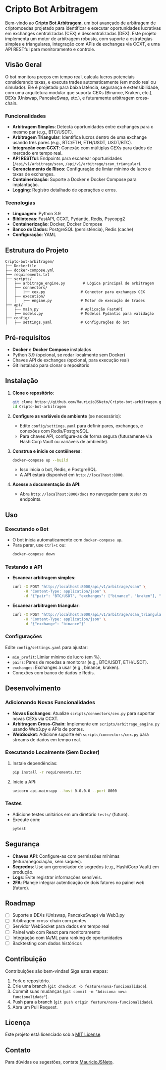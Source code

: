 # Cripto Bot Arbitragem

Bem-vindo ao **Cripto Bot Arbitragem**, um bot avançado de arbitragem de criptomoedas projetado para identificar e executar oportunidades lucrativas em exchanges centralizadas (CEX) e descentralizadas (DEX). Este projeto implementa um motor de arbitragem robusto, com suporte a estratégias simples e triangulares, integração com APIs de exchanges via CCXT, e uma API RESTful para monitoramento e controle.

## Visão Geral

O bot monitora preços em tempo real, calcula lucros potenciais considerando taxas, e executa trades automaticamente (em modo real ou simulado). Ele é projetado para baixa latência, segurança e extensibilidade, com uma arquitetura modular que suporta CEXs (Binance, Kraken, etc.), DEXs (Uniswap, PancakeSwap, etc.), e futuramente arbitragem cross-chain.

### Funcionalidades
- **Arbitragem Simples**: Detecta oportunidades entre exchanges para o mesmo par (e.g., BTC/USDT).
- **Arbitragem Triangular**: Identifica lucros dentro de uma exchange usando três pares (e.g., BTC/ETH, ETH/USDT, USDT/BTC).
- **Integração com CCXT**: Conexão com múltiplas CEXs para dados de mercado em tempo real.
- **API RESTful**: Endpoints para escanear oportunidades (`/api/v1/arbitrage/scan`, `/api/v1/arbitrage/scan_triangular`).
- **Gerenciamento de Risco**: Configuração de limiar mínimo de lucro e taxas de exchanges.
- **Containerização**: Suporte a Docker e Docker Compose para implantação.
- **Logging**: Registro detalhado de operações e erros.

### Tecnologias
- **Linguagem**: Python 3.9
- **Bibliotecas**: FastAPI, CCXT, Pydantic, Redis, Psycopg2
- **Containerização**: Docker, Docker Compose
- **Banco de Dados**: PostgreSQL (persistência), Redis (cache)
- **Configuração**: YAML

## Estrutura do Projeto

```plaintext
Cripto-bot-arbitragem/
├── Dockerfile
├── docker-compose.yml
├── requirements.txt
├── scripts/
│   ├── arbitrage_engine.py        # Lógica principal de arbitragem
│   ├── connectors/
│   │   ├── cex.py                # Conector para exchanges CEX
│   ├── execution/
│   │   ├── engine.py             # Motor de execução de trades
├── api/
│   ├── main.py                   # Aplicação FastAPI
│   ├── models.py                 # Modelos Pydantic para validação
├── config/
│   ├── settings.yaml             # Configurações do bot
```

## Pré-requisitos

- **Docker** e **Docker Compose** instalados
- Python 3.9 (opcional, se rodar localmente sem Docker)
- Chaves API de exchanges (opcional, para execução real)
- Git instalado para clonar o repositório

## Instalação

1. **Clone o repositório**:
   ```bash
   git clone https://github.com/MauricioJSNeto/Cripto-bot-arbitragem.git
   cd Cripto-bot-arbitragem
   ```

2. **Configure as variáveis de ambiente** (se necessário):
   - Edite `config/settings.yaml` para definir pares, exchanges, e conexões com Redis/PostgreSQL.
   - Para chaves API, configure-as de forma segura (futuramente via HashiCorp Vault ou variáveis de ambiente).

3. **Construa e inicie os contêineres**:
   ```bash
   docker-compose up --build
   ```
   - Isso inicia o bot, Redis, e PostgreSQL.
   - A API estará disponível em `http://localhost:8000`.

4. **Acesse a documentação da API**:
   - Abra `http://localhost:8000/docs` no navegador para testar os endpoints.

## Uso

### Executando o Bot
- O bot inicia automaticamente com `docker-compose up`.
- Para parar, use `Ctrl+C` ou:
  ```bash
  docker-compose down
  ```

### Testando a API
- **Escanear arbitragem simples**:
  ```bash
  curl -X POST "http://localhost:8000/api/v1/arbitrage/scan" \
       -H "Content-Type: application/json" \
       -d '{"pair": "BTC/USDT", "exchanges": ["binance", "kraken"], "min_profit": 0.5}'
  ```
- **Escanear arbitragem triangular**:
  ```bash
  curl -X POST "http://localhost:8000/api/v1/arbitrage/scan_triangular" \
       -H "Content-Type: application/json" \
       -d '{"exchange": "binance"}'
  ```

### Configurações
Edite `config/settings.yaml` para ajustar:
- `min_profit`: Limiar mínimo de lucro (em %).
- `pairs`: Pares de moedas a monitorar (e.g., BTC/USDT, ETH/USDT).
- `exchanges`: Exchanges a usar (e.g., binance, kraken).
- Conexões com banco de dados e Redis.

## Desenvolvimento

### Adicionando Novas Funcionalidades
- **Novas Exchanges**: Atualize `scripts/connectors/cex.py` para suportar novas CEXs via CCXT.
- **Arbitragem Cross-Chain**: Implemente em `scripts/arbitrage_engine.py` usando Web3.py e APIs de pontes.
- **WebSocket**: Adicione suporte em `scripts/connectors/cex.py` para streams de dados em tempo real.

### Executando Localmente (Sem Docker)
1. Instale dependências:
   ```bash
   pip install -r requirements.txt
   ```
2. Inicie a API:
   ```bash
   uvicorn api.main:app --host 0.0.0.0 --port 8000
   ```

### Testes
- Adicione testes unitários em um diretório `tests/` (futuro).
- Execute com:
  ```bash
  pytest
  ```

## Segurança
- **Chaves API**: Configure-as com permissões mínimas (leitura/negociação, sem saques).
- **Segredos**: Use um gerenciador de segredos (e.g., HashiCorp Vault) em produção.
- **Logs**: Evite registrar informações sensíveis.
- **2FA**: Planeje integrar autenticação de dois fatores no painel web (futuro).

## Roadmap
- [ ] Suporte a DEXs (Uniswap, PancakeSwap) via Web3.py
- [ ] Arbitragem cross-chain com pontes
- [ ] Servidor WebSocket para dados em tempo real
- [ ] Painel web com React para monitoramento
- [ ] Integração com IA/ML para ranking de oportunidades
- [ ] Backtesting com dados históricos

## Contribuição
Contribuições são bem-vindas! Siga estas etapas:
1. Fork o repositório.
2. Crie uma branch (`git checkout -b feature/nova-funcionalidade`).
3. Commit suas mudanças (`git commit -m "Adiciona nova funcionalidade"`).
4. Push para a branch (`git push origin feature/nova-funcionalidade`).
5. Abra um Pull Request.

## Licença
Este projeto está licenciado sob a [MIT License](LICENSE).

## Contato
Para dúvidas ou sugestões, contate [MauricioJSNeto](https://github.com/MauricioJSNeto).